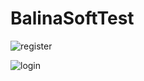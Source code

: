 # BalinaSoftTest
![register](https://user-images.githubusercontent.com/42488957/44707268-b5715380-aaac-11e8-862b-0144e3569b14.png)

![login](https://user-images.githubusercontent.com/42488957/44707525-65df5780-aaad-11e8-9faf-f7e49bc6ced2.png)
